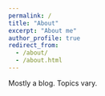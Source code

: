 ```yaml
---
permalink: /
title: "About"
excerpt: "About me"
author_profile: true
redirect_from: 
  - /about/
  - /about.html
---
```


Mostly a blog. Topics vary.
